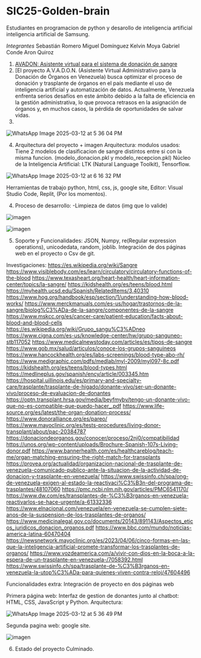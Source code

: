 # SIC25-Golden-brain
Estudiantes en programacion de python y desarollo de inteligencia artificial inteligencia artificial de Samsung.

*Integrantes*
Sebastián Romero 
Miguel Domínguez 
Kelvin Moya
Gabriel Conde
Aron Quiroz

1. [AVADON: Asistente virtual para el sistema de donación de sangre](#Nombre)
2. [El proyecto A.V.A.D.O.N. (Asistente Virtual Administrativo para la Donación de Órganos en Venezuela) busca optimizar el proceso de donación y trasplante de órganos en el país mediante el uso de inteligencia artificial y automatización de datos. Actualmente, Venezuela enfrenta serios desafíos en este ámbito debido a la falta de eficiencia en la gestión administrativa, lo que provoca retrasos en la asignación de órganos y, en muchos casos, la pérdida de oportunidades de salvar vidas.
3. 
![WhatsApp Image 2025-03-12 at 5 36 04 PM](https://github.com/user-attachments/assets/5175dec1-e427-47ab-a970-2644cc4b8e9e)

4. Arquitectura del proyecto + imagen
Arquitectura: modulos usados: Tiene 2 modelos de clasificacion de sangre distintos entre si con la misma funcion. (modelo_donacion.pkl y modelo_recepcion.pkl)
Núcleo de la Inteligencia Artificial: LTK (Natural Language Toolkit), Tensorflow.

![WhatsApp Image 2025-03-12 at 6 16 32 PM](https://github.com/user-attachments/assets/5da0f3c9-aaa8-458e-90cc-d8ae824f231a)

Herramientas de trabajo
python, html, css, js, google site, Editor: Visual Studio Code, Replit, (Por los momentos).

4. Proceso de desarrollo: 
-Limpieza de datos (img que lo valide)

![imagen](https://github.com/user-attachments/assets/4c3566fe-2c97-46a2-8ef6-e096e169fa6f)

![imagen](https://github.com/user-attachments/assets/82425855-9773-49b8-9d9e-0be0932d29db)

5. Soporte y Funcionalidades:
JSON, Numpy, re(Regular expression operations), unicodedata, random, joblib.
Integración de dos páginas web en el proyecto o Csv de git.

Investigaciones:
https://es.wikipedia.org/wiki/Sangre
https://www.visiblebody.com/es/learn/circulatory/circulatory-functions-of-the-blood
https://www.texasheart.org/heart-health/heart-information-center/topics/la-sangre/
https://kidshealth.org/es/teens/blood.html
https://myhealth.ucsd.edu/Spanish/RelatedItems/3,40310
https://www.hog.org/handbook/esp/section/1/understanding-how-blood-works/
https://www.merckmanuals.com/es-us/hogar/trastornos-de-la-sangre/biolog%C3%ADa-de-la-sangre/componentes-de-la-sangre
https://www.mskcc.org/es/cancer-care/patient-education/facts-about-blood-and-blood-cells
https://es.wikipedia.org/wiki/Grupo_sangu%C3%ADneo
https://www.cigna.com/es-us/knowledge-center/hw/grupo-sanguneo-stb117052
https://www.medicalnewstoday.com/articles/es/tipos-de-sangre
https://www.gob.mx/salud/articulos/conoce-los-grupos-sanguineos
https://www.hancockhealth.org/es/labs-screenings/blood-type-abo-rh/
https://www.medigraphic.com/pdfs/medlab/myl-2009/myl097-8c.pdf
https://kidshealth.org/es/teens/blood-types.html
https://medlineplus.gov/spanish/ency/article/003345.htm
https://hospital.uillinois.edu/es/primary-and-specialty-care/trasplante/trasplante-de-higado/donante-vivo/ser-un-donante-vivo/proceso-de-evaluacion-de-donantes
https://optn.transplant.hrsa.gov/media/beyfmybv/tengo-un-donante-vivo-que-no-es-compatible-que-puedo-hacer_.pdf
https://www.life-source.org/es/latest/the-organ-donation-process/
https://www.donoralliance.org/es/pareo/
https://www.mayoclinic.org/es/tests-procedures/living-donor-transplant/about/pac-20384787
https://donaciondeorganos.gov/conocer/proceso/2nj0/compatibilidad
https://unos.org/wp-content/uploads/Brochure-Spanish-107s-Living-donor.pdf
https://www.bannerhealth.com/es/healthcareblog/teach-me/organ-matching-ensuring-the-right-match-for-transplants
https://provea.org/actualidad/organizacion-nacional-de-trasplante-de-venezuela-comunicado-publico-ante-la-situacion-de-la-actividad-de-donacion-y-trasplante-en-venezuela/
https://www.swissinfo.ch/spa/ong-de-venezuela-exigen-al-estado-la-reactivaci%C3%B3n-del-programa-de-trasplantes/48107060
https://pmc.ncbi.nlm.nih.gov/articles/PMC6541170/
https://www.dw.com/es/transplantes-de-%C3%B3rganos-en-venezuela-reactivarlos-se-hace-urgente/a-61332336
https://www.elnacional.com/venezuela/en-venezuela-se-cumplen-siete-anos-de-la-suspension-de-los-trasplantes-de-organos/
https://www.medicinalegal.gov.co/documents/20143/891143/Aspectos_eticos_juridicos_donacion_organos.pdf
https://www.bbc.com/mundo/noticias-america-latina-60470404
https://newsnetwork.mayoclinic.org/es/2023/04/06/cinco-formas-en-las-que-la-inteligencia-artificial-promete-transformar-los-trasplantes-de-organos/
https://www.vozdeamerica.com/a/vivir-con-dios-en-la-boca-a-la-espera-de-un-trasplante-en-venezuela-/7058392.html
https://www.swissinfo.ch/spa/trasplante-de-%C3%B3rganos-en-venezuela-la-utop%C3%ADa-para-quienes-viven-contra-reloj/47604496

Funcionalidades extra: Integración de proyecto en dos páginas web

Primera página web: Interfaz de gestion de donantes junto al chatbot: HTML, CSS, JavaScript y Python. Arquitectura:

![WhatsApp Image 2025-03-12 at 5 36 49 PM](https://github.com/user-attachments/assets/491ef4bf-f45f-495c-b651-346c7a609815)

Segunda pagina web: google site.

![imagen](https://github.com/user-attachments/assets/03a240a0-5cff-42ae-993e-50d5a9d40ec7)

6. Estado del proyecto Culminado.
